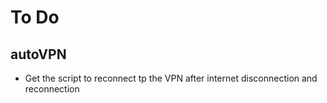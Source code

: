 # To Do
## autoVPN
- Get the script to reconnect tp the VPN after internet disconnection and reconnection
